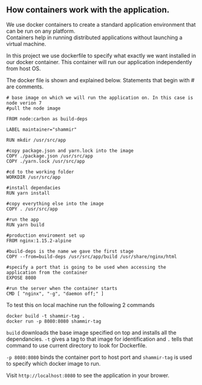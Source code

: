 ## How containers work with the application.

We use docker containers to create a standard application environment that can be run on any platform.  
Containers help in running distributed applications without launching a virtual machine.

In this project we use dockerfile to specify what exactly we want installed in our docker container. This container will run our application independently from host OS.

The docker file is shown and explained below. Statements that begin with # are comments.

```
# base image on which we will run the application on. In this case is node verion 7
#pull the node image

FROM node:carbon as build-deps

LABEL maintainer="shammir"

RUN mkdir /usr/src/app

#copy package.json and yarn.lock into the image
COPY ./package.json /usr/src/app
COPY ./yarn.lock /usr/src/app

#cd to the working folder
WORKDIR /usr/src/app

#install dependacies
RUN yarn install

#copy everything else into the image
COPY . /usr/src/app

#run the app
RUN yarn build

#production enviroment set up
FROM nginx:1.15.2-alpine

#build-deps is the name we gave the first stage
COPY --from=build-deps /usr/src/app/build /usr/share/nginx/html

#specify a port that is going to be used when accessing the application from the container
EXPOSE 8080

#run the server when the container starts
CMD [ "nginx", "-g", "daemon off;" ]
```

To test this on local machine run the following 2 commands

```
docker build -t shammir-tag .
docker run -p 8080:8080 shammir-tag
```

`build` downloads the base image specified on top and installs all the dependancies.
`-t` gives a tag to that image for identification and `.` tells that command to use current directory to look for Dockerfile.  

`-p 8080:8080` binds the container port to host port and `shammir-tag` is used to specify which docker image to run.

Visit `http://localhost:8080` to see the application in your brower. 
